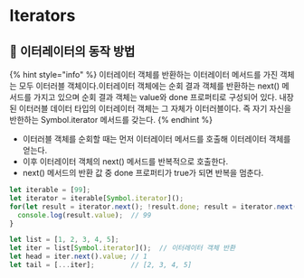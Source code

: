 # Iterators

## 🐇 이터레이터의 동작 방법

{% hint style="info" %}
&#x20;이터레이터 객체를 반환하는 이터레이터 메서드를 가진 객체는 모두 이터러블 객체이다.이터레이터 객체에는 순회 결과 객체를 반환하는 next() 메서드를 가지고 있으며 순회 결과 객체는 value와 done 프로퍼티로 구성되어 있다. 내장된 이터러블 데이터 타입의 이터레이터 객체는 그 자체가 이터러블이다. 즉 자기 자신을 반한하는 Symbol.iterator 메서드를 갖는다.
{% endhint %}

* 이터러블 객체를 순회할 때는 먼저 이터레이터 메서드를 호출해 이터레이터 객체를 얻는다.
* 이후 이터레이터 객체의 next() 메서드를 반복적으로 호출한다.
* next() 메서드의 반환 값 중 done 프로퍼티가 true가 되면 반복을 멈춘다.

```javascript
let iterable = [99];
let iterator = iterable[Symbol.iterator]();
for(let result = iterator.next(); !result.done; result = iterator.next();) {
  console.log(result.value);  // 99
}
```

```javascript
let list = [1, 2, 3, 4, 5];
let iter = list[Symbol.iterator]();  // 이터레이터 객체 반환
let head = iter.next().value; // 1
let tail = [...iter];         // [2, 3, 4, 5]

```
